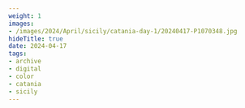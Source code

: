 ```yaml
---
weight: 1
images:
- /images/2024/April/sicily/catania-day-1/20240417-P1070348.jpg
hideTitle: true
date: 2024-04-17
tags:
- archive
- digital
- color
- catania
- sicily
---
```


